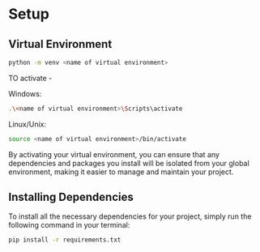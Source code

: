 
# Setup

## Virtual Environment


```bash
python -m venv <name of virtual environment>
```
TO activate - 

Windows:
```bash
.\<name of virtual environment>\Scripts\activate
```

Linux/Unix:
```bash
source <name of virtual environment>/bin/activate
```

By activating your virtual environment, you can ensure that any dependencies and packages you install will be isolated from your global environment, making it easier to manage and maintain your project.

## Installing Dependencies


      
To install all the necessary dependencies for your project, simply run the following command in your terminal:

```bash
pip install -r requirements.txt
```
